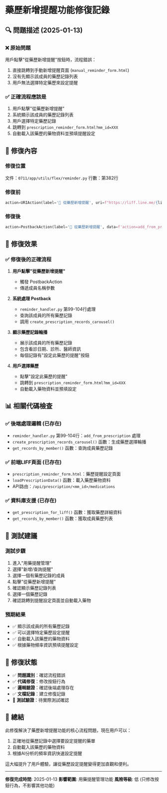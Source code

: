 # 藥歷新增提醒功能修復記錄

## 🔍 問題描述 (2025-01-13)

### ❌ 原始問題
用戶點擊"從藥歷新增提醒"按鈕時，流程錯誤：
1. 直接跳轉到手動新增提醒頁面 (`manual_reminder_form.html`)
2. 沒有先顯示該成員的藥歷記錄列表
3. 用戶無法選擇特定藥歷來設定提醒

### ✅ 正確流程應該是
1. 用戶點擊"從藥歷新增提醒"
2. 系統顯示該成員的藥歷記錄列表
3. 用戶選擇特定藥歷記錄
4. 跳轉到 `prescription_reminder_form.html?mm_id=XXX`
5. 自動載入該藥歷的藥物資料並預填提醒設定

## 🔧 修復內容

### 修復位置
文件：`0711/app/utils/flex/reminder.py`
行數：第382行

### 修復前
```python
action=URIAction(label='💊 從藥歷新增提醒', uri=f"https://liff.line.me/{liff_manual_id}?mode=add&member_id={member['id']}")
```

### 修復後
```python
action=PostbackAction(label='💊 從藥歷新增提醒', data=f'action=add_from_prescription&member={quote(member["member"])}')
```

## 🎯 修復效果

### ✅ 修復後的正確流程
1. **用戶點擊"從藥歷新增提醒"**
   - 觸發 PostbackAction
   - 傳遞成員名稱參數

2. **系統處理 Postback**
   - `reminder_handler.py` 第99-104行處理
   - 查詢該成員的所有藥歷記錄
   - 調用 `create_prescription_records_carousel()`

3. **顯示藥歷記錄輪播**
   - 展示該成員的所有藥歷記錄
   - 包含看診日期、診所、醫師資訊
   - 每個記錄有"設定此藥歷的提醒"按鈕

4. **用戶選擇藥歷**
   - 點擊"設定此藥歷的提醒"
   - 跳轉到 `prescription_reminder_form.html?mm_id=XXX`
   - 自動載入藥物資料並預填設定

## 📊 相關代碼檢查

### ✅ 後端處理邏輯 (已存在)
- `reminder_handler.py` 第99-104行：`add_from_prescription` 處理
- `create_prescription_records_carousel()` 函數：生成藥歷選擇輪播
- `get_records_by_member()` 函數：查詢成員藥歷記錄

### ✅ 前端LIFF頁面 (已存在)
- `prescription_reminder_form.html`：藥歷提醒設定頁面
- `loadPrescriptionData()` 函數：載入藥歷藥物資料
- API路由：`/api/prescription/<mm_id>/medications`

### ✅ 資料庫支援 (已存在)
- `get_prescription_for_liff()` 函數：獲取藥歷詳細資料
- `get_records_by_member()` 函數：獲取成員藥歷列表

## 🧪 測試建議

### 測試步驟
1. 進入"用藥提醒管理"
2. 選擇"新增/查詢提醒"
3. 選擇一個有藥歷記錄的成員
4. 點擊"從藥歷新增提醒"
5. 確認顯示藥歷記錄列表
6. 選擇一個藥歷記錄
7. 確認跳轉到提醒設定頁面並自動載入藥物

### 預期結果
- ✅ 顯示該成員的所有藥歷記錄
- ✅ 可以選擇特定藥歷設定提醒
- ✅ 自動載入該藥歷的藥物資料
- ✅ 根據藥物頻率資訊預填提醒設定

## 📝 修復狀態

- ✅ **問題識別**：確認流程錯誤
- ✅ **代碼修復**：修改按鈕行為
- ✅ **邏輯驗證**：確認後端處理存在
- ✅ **文檔記錄**：建立修復記錄
- 🔄 **測試驗證**：待實際測試確認

## 🎉 總結

此修復解決了藥歷新增提醒功能的核心流程問題，現在用戶可以：
1. 正確地從藥歷記錄中選擇要設定提醒的藥單
2. 自動載入該藥歷的藥物資料
3. 根據AI分析的頻率資訊快速設定提醒

這大幅提升了用戶體驗，讓從藥歷設定提醒變得更加直觀和便利。

---
**修復完成時間**: 2025-01-13
**影響範圍**: 用藥提醒管理功能
**風險等級**: 低 (只修改按鈕行為，不影響其他功能)
